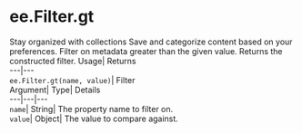  
#  ee.Filter.gt 
Stay organized with collections  Save and categorize content based on your preferences. 
Filter on metadata greater than the given value. 
Returns the constructed filter.
Usage| Returns  
---|---  
`ee.Filter.gt(name, value)`| Filter  
Argument| Type| Details  
---|---|---  
`name`| String| The property name to filter on.  
`value`| Object| The value to compare against.  
